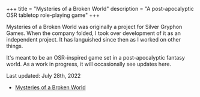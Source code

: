 +++
title = "Mysteries of a Broken World"
description = "A post-apocalyptic OSR tabletop role-playing game"
+++

Mysteries of a Broken World was originally a project for Silver Gryphon Games.
When the company folded, I took over development of it as an independent project.
It has languished since then as I worked on other things.

It's meant to be an OSR-inspired game set in a post-apocalyptic fantasy world. As
a work in progress, it will occasionally see updates here.

Last updated: July 28th, 2022

-   [Mysteries of a Broken World](https://files.benovermyer.com/rpgs/mysteries-of-a-broken-world.pdf)
